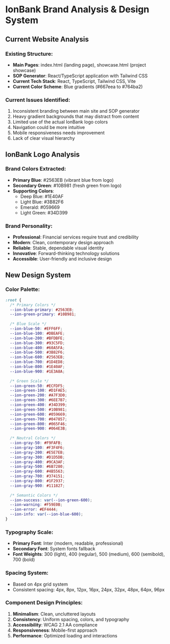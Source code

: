 # IonBank Brand Analysis & Design System

## Current Website Analysis

### Existing Structure:
- **Main Pages**: index.html (landing page), showcase.html (project showcase)
- **SOP Generator**: React/TypeScript application with Tailwind CSS
- **Current Tech Stack**: React, TypeScript, Tailwind CSS, Vite
- **Current Color Scheme**: Blue gradients (#667eea to #764ba2)

### Current Issues Identified:
1. Inconsistent branding between main site and SOP generator
2. Heavy gradient backgrounds that may distract from content
3. Limited use of the actual IonBank logo colors
4. Navigation could be more intuitive
5. Mobile responsiveness needs improvement
6. Lack of clear visual hierarchy

## IonBank Logo Analysis

### Brand Colors Extracted:
- **Primary Blue**: #2563EB (vibrant blue from logo)
- **Secondary Green**: #10B981 (fresh green from logo)
- **Supporting Colors**:
  - Deep Blue: #1E40AF
  - Light Blue: #3B82F6
  - Emerald: #059669
  - Light Green: #34D399

### Brand Personality:
- **Professional**: Financial services require trust and credibility
- **Modern**: Clean, contemporary design approach
- **Reliable**: Stable, dependable visual identity
- **Innovative**: Forward-thinking technology solutions
- **Accessible**: User-friendly and inclusive design

## New Design System

### Color Palette:
```css
:root {
  /* Primary Colors */
  --ion-blue-primary: #2563EB;
  --ion-green-primary: #10B981;
  
  /* Blue Scale */
  --ion-blue-50: #EFF6FF;
  --ion-blue-100: #DBEAFE;
  --ion-blue-200: #BFDBFE;
  --ion-blue-300: #93C5FD;
  --ion-blue-400: #60A5FA;
  --ion-blue-500: #3B82F6;
  --ion-blue-600: #2563EB;
  --ion-blue-700: #1D4ED8;
  --ion-blue-800: #1E40AF;
  --ion-blue-900: #1E3A8A;
  
  /* Green Scale */
  --ion-green-50: #ECFDF5;
  --ion-green-100: #D1FAE5;
  --ion-green-200: #A7F3D0;
  --ion-green-300: #6EE7B7;
  --ion-green-400: #34D399;
  --ion-green-500: #10B981;
  --ion-green-600: #059669;
  --ion-green-700: #047857;
  --ion-green-800: #065F46;
  --ion-green-900: #064E3B;
  
  /* Neutral Colors */
  --ion-gray-50: #F9FAFB;
  --ion-gray-100: #F3F4F6;
  --ion-gray-200: #E5E7EB;
  --ion-gray-300: #D1D5DB;
  --ion-gray-400: #9CA3AF;
  --ion-gray-500: #6B7280;
  --ion-gray-600: #4B5563;
  --ion-gray-700: #374151;
  --ion-gray-800: #1F2937;
  --ion-gray-900: #111827;
  
  /* Semantic Colors */
  --ion-success: var(--ion-green-600);
  --ion-warning: #F59E0B;
  --ion-error: #EF4444;
  --ion-info: var(--ion-blue-600);
}
```

### Typography Scale:
- **Primary Font**: Inter (modern, readable, professional)
- **Secondary Font**: System fonts fallback
- **Font Weights**: 300 (light), 400 (regular), 500 (medium), 600 (semibold), 700 (bold)

### Spacing System:
- Based on 4px grid system
- Consistent spacing: 4px, 8px, 12px, 16px, 24px, 32px, 48px, 64px, 96px

### Component Design Principles:
1. **Minimalism**: Clean, uncluttered layouts
2. **Consistency**: Uniform spacing, colors, and typography
3. **Accessibility**: WCAG 2.1 AA compliance
4. **Responsiveness**: Mobile-first approach
5. **Performance**: Optimized loading and interactions